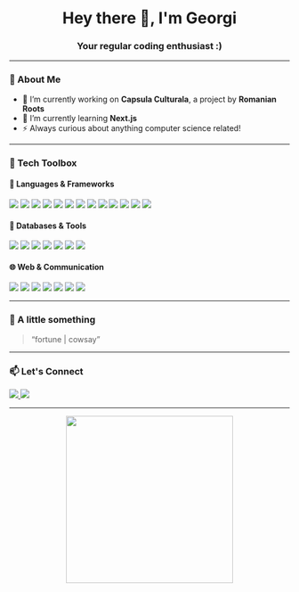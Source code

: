 <h1 align="center">Hey there 👋, I'm Georgi</h1>
<h3 align="center">Your regular coding enthusiast :)</h3>

---

### 🧠 About Me

- 🔭 I’m currently working on **Capsula Culturala**, a project by **Romanian Roots**
- 🌱 I’m currently learning **Next.js**
- ⚡ Always curious about anything computer science related!

---

### 🔧 Tech Toolbox

#### 🚀 Languages & Frameworks
<p>
  <img src="https://img.shields.io/badge/-Next.js-000?style=flat&logo=next.js" />
  <img src="https://img.shields.io/badge/-React.js-61DAFB?style=flat&logo=react&logoColor=000" />
  <img src="https://img.shields.io/badge/-Java-007396?style=flat&logo=java&logoColor=white" />
  <img src="https://img.shields.io/badge/-C++-00599C?style=flat&logo=c%2B%2B&logoColor=white" />
  <img src="https://img.shields.io/badge/-C-555555?style=flat&logo=c&logoColor=white" />
  <img src="https://img.shields.io/badge/-C%23-239120?style=flat&logo=c-sharp&logoColor=white" />
  <img src="https://img.shields.io/badge/-Python-3776AB?style=flat&logo=python&logoColor=white" />
  <img src="https://img.shields.io/badge/-JavaScript-F7DF1E?style=flat&logo=javascript&logoColor=000" />
  <img src="https://img.shields.io/badge/-PHP-777BB4?style=flat&logo=php&logoColor=white" />
  <img src="https://img.shields.io/badge/-Bash-4EAA25?style=flat&logo=gnubash&logoColor=white" />
  <img src="https://img.shields.io/badge/-Prolog-800000?style=flat&logo=prolog&logoColor=white" />
  <img src="https://img.shields.io/badge/-CLISP-3f3f3f?style=flat" />
  <img src="https://img.shields.io/badge/-Assembly-6E4C13?style=flat" />
</p>

#### 💾 Databases & Tools
<p>
  <img src="https://img.shields.io/badge/-MySQL-4479A1?style=flat&logo=mysql&logoColor=white" />
  <img src="https://img.shields.io/badge/-MariaDB-003545?style=flat&logo=mariadb&logoColor=white" />
  <img src="https://img.shields.io/badge/-PostgreSQL-336791?style=flat&logo=postgresql&logoColor=white" />
  <img src="https://img.shields.io/badge/-SQLite-003B57?style=flat&logo=sqlite&logoColor=white" />
  <img src="https://img.shields.io/badge/-SSMS-CC2927?style=flat&logo=microsoftsqlserver&logoColor=white" />
  <img src="https://img.shields.io/badge/-Maple-DC143C?style=flat" />
  <img src="https://img.shields.io/badge/-StarUML-17a2b8?style=flat" />
</p>

#### 🌐 Web & Communication
<p>
  <img src="https://img.shields.io/badge/-HTML5-E34F26?style=flat&logo=html5&logoColor=white" />
  <img src="https://img.shields.io/badge/-CSS3-1572B6?style=flat&logo=css3&logoColor=white" />
  <img src="https://img.shields.io/badge/-jQuery-0769AD?style=flat&logo=jquery&logoColor=white" />
  <img src="https://img.shields.io/badge/-AJAX-4A90E2?style=flat" />
  <img src="https://img.shields.io/badge/-REST-FF6F00?style=flat" />
  <img src="https://img.shields.io/badge/-RPC-8E44AD?style=flat" />
  <img src="https://img.shields.io/badge/-ProtoBuf-272727?style=flat" />
</p>

---

### 🧠 A little something

> “fortune | cowsay”

---

### 📫 Let's Connect

<p>
  <a href="www.linkedin.com/in/georgiana-asandei" target="_blank">
    <img src="https://img.shields.io/badge/LinkedIn-blue?style=flat&logo=linkedin&logoColor=white" />
  </a>
  <a href="https://github.com/geoqiq" target="_blank">
    <img src="https://img.shields.io/badge/GitHub-100000?style=flat&logo=github&logoColor=white" />
  </a>
</p>


---

<p align="center">
  <img src="https://media0.giphy.com/media/v1.Y2lkPTc5MGI3NjExbG91ZHZxcXRsNnVlcmR6eXNlamNqcHhnaGRtOHcwcGhrOHI1OGQ3MCZlcD12MV9pbnRlcm5hbF9naWZfYnlfaWQmY3Q9Zw/3oKIPnAiaMCws8nOsE/giphy.gif" width="300" />
</p>
